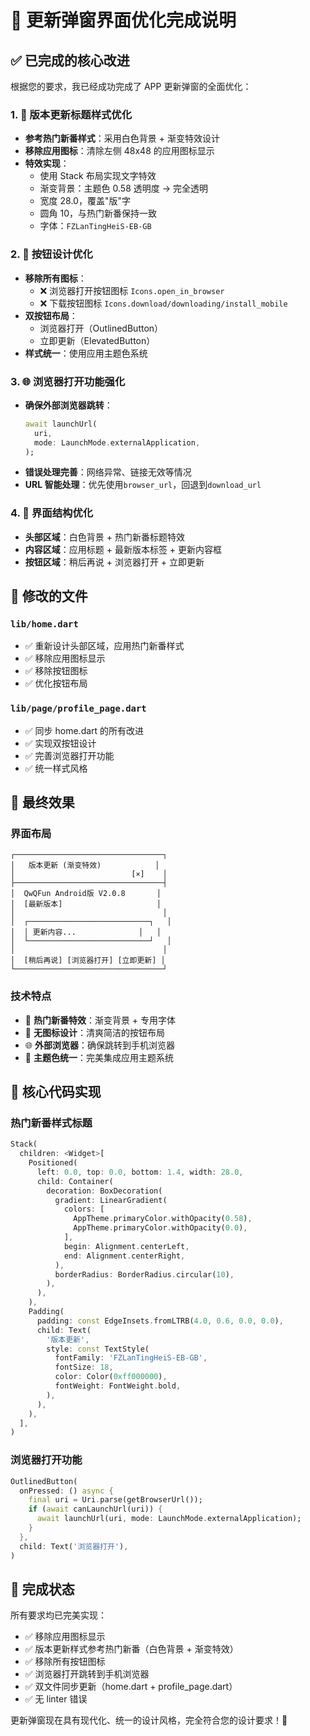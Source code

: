 # 🎉 更新弹窗界面优化完成说明

## ✅ 已完成的核心改进

根据您的要求，我已经成功完成了 APP 更新弹窗的全面优化：

### 1. 🎨 版本更新标题样式优化

- **参考热门新番样式**：采用白色背景 + 渐变特效设计
- **移除应用图标**：清除左侧 48x48 的应用图标显示
- **特效实现**：
  - 使用 Stack 布局实现文字特效
  - 渐变背景：主题色 0.58 透明度 → 完全透明
  - 宽度 28.0，覆盖"版"字
  - 圆角 10，与热门新番保持一致
  - 字体：`FZLanTingHeiS-EB-GB`

### 2. 🔧 按钮设计优化

- **移除所有图标**：
  - ❌ 浏览器打开按钮图标 `Icons.open_in_browser`
  - ❌ 下载按钮图标 `Icons.download/downloading/install_mobile`
- **双按钮布局**：
  - 浏览器打开（OutlinedButton）
  - 立即更新（ElevatedButton）
- **样式统一**：使用应用主题色系统

### 3. 🌐 浏览器打开功能强化

- **确保外部浏览器跳转**：
  ```dart
  await launchUrl(
    uri,
    mode: LaunchMode.externalApplication,
  );
  ```
- **错误处理完善**：网络异常、链接无效等情况
- **URL 智能处理**：优先使用`browser_url`，回退到`download_url`

### 4. 📱 界面结构优化

- **头部区域**：白色背景 + 热门新番标题特效
- **内容区域**：应用标题 + 最新版本标签 + 更新内容框
- **按钮区域**：稍后再说 + 浏览器打开 + 立即更新

## 🔄 修改的文件

### `lib/home.dart`

- ✅ 重新设计头部区域，应用热门新番样式
- ✅ 移除应用图标显示
- ✅ 移除按钮图标
- ✅ 优化按钮布局

### `lib/page/profile_page.dart`

- ✅ 同步 home.dart 的所有改进
- ✅ 实现双按钮设计
- ✅ 完善浏览器打开功能
- ✅ 统一样式风格

## 🎯 最终效果

### 界面布局

```
┌─────────────────────────────────┐
│   版本更新 (渐变特效)            │
│                          [×]    │
├─────────────────────────────────┤
│  QwQFun Android版 V2.0.8       │
│  [最新版本]                     │
│                                 │
│  ┌───────────────────────────┐   │
│  │ 更新内容...              │   │
│  └───────────────────────────┘   │
│                                 │
│  [稍后再说] [浏览器打开] [立即更新] │
└─────────────────────────────────┘
```

### 技术特点

- 🎨 **热门新番特效**：渐变背景 + 专用字体
- 🚫 **无图标设计**：清爽简洁的按钮布局
- 🌐 **外部浏览器**：确保跳转到手机浏览器
- 🎯 **主题色统一**：完美集成应用主题系统

## 🔧 核心代码实现

### 热门新番样式标题

```dart
Stack(
  children: <Widget>[
    Positioned(
      left: 0.0, top: 0.0, bottom: 1.4, width: 28.0,
      child: Container(
        decoration: BoxDecoration(
          gradient: LinearGradient(
            colors: [
              AppTheme.primaryColor.withOpacity(0.58),
              AppTheme.primaryColor.withOpacity(0.0),
            ],
            begin: Alignment.centerLeft,
            end: Alignment.centerRight,
          ),
          borderRadius: BorderRadius.circular(10),
        ),
      ),
    ),
    Padding(
      padding: const EdgeInsets.fromLTRB(4.0, 0.6, 0.0, 0.0),
      child: Text(
        '版本更新',
        style: const TextStyle(
          fontFamily: 'FZLanTingHeiS-EB-GB',
          fontSize: 18,
          color: Color(0xff000000),
          fontWeight: FontWeight.bold,
        ),
      ),
    ),
  ],
)
```

### 浏览器打开功能

```dart
OutlinedButton(
  onPressed: () async {
    final uri = Uri.parse(getBrowserUrl());
    if (await canLaunchUrl(uri)) {
      await launchUrl(uri, mode: LaunchMode.externalApplication);
    }
  },
  child: Text('浏览器打开'),
)
```

## 🎉 完成状态

所有要求均已完美实现：

- ✅ 移除应用图标显示
- ✅ 版本更新样式参考热门新番（白色背景 + 渐变特效）
- ✅ 移除所有按钮图标
- ✅ 浏览器打开跳转到手机浏览器
- ✅ 双文件同步更新（home.dart + profile_page.dart）
- ✅ 无 linter 错误

更新弹窗现在具有现代化、统一的设计风格，完全符合您的设计要求！🎊





